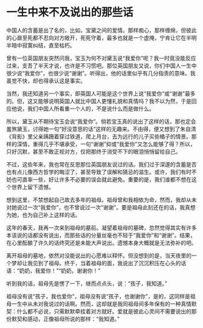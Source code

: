 # 一生中来不及说出的那些话

中国人的含蓄是出了名的，比如，宝黛之间的爱情。那样痴心，那样缠绵，但彼此的心扉至死都不忍向对方敞开，死死守着，最多也就是一个虚掩，宁肯让它在半明半暗中寂寞纠结，直至枯朽。 

曾有一位英国朋友突然问我，宝玉为何不对黛玉说“我爱你”呢？我一时竟没能反应过来，支吾了半天才说，也许是不习惯吧。那位英国朋友又说，你们中国人一生中很少说“我爱你”，也很少说“谢谢”。听得出，他的话里似乎有几分指责的意味。我虽觉不快，却也得承认这是事实。 

当然，我还知道另一个事实，即英国人可能是这个世界上说“我爱你”或“谢谢”最多的。但，这又能够说明英国人就比中国人更懂礼貌和真情吗？我不以为然，于是回应他说，我们中国人所看重一个人的，不是说什么而是做什么。 

所以，黛玉从不期待宝玉会说“我爱你”。倘若宝玉真的说出了这样的话，那也定会羞煞黛玉，讨得她一句“好没意思的话”这样的无趣来。不由得，便又想到了朱自清《背影》里父亲蹒跚着穿过铁道，爬上月台，去为远行的儿子买些橘子的情景。那样的深情，重得几乎不堪承受，一句“谢谢”抑或“我爱你”又怎么能够了得？所以，只好沉默，甚至不敢正视对方，仅把那终于消受不下的眼泪悄悄留给自己。 

不过，这些年来，我也常在反思那位英国朋友说过的话。我们过于深邃的含蓄是否也有点儿像西方哲学的晦涩了，甚至导致了误解和猜忌的滋生。或许，我们有时不妨也可直率一些，好让许多不必要的误会就此避免。重要的是，我们谁都不想在这个世界上留下遗憾。 

想到这里，不禁想起自己故去多年的祖母。祖母曾和我相依为命，然而，我却从未对她说过一次“我爱你”，也不曾说过一次“谢谢”。要是祖母此刻还在的话，我真想为她，也为自己补上这样的话。 

这年的春天，我再一次来到祖母的墓前。凝望着祖母的墓碑，忽然觉得其实有许多本该说的话都没有说出，而那些话的分量丝毫也不轻于“我爱你”和“谢谢”。结果，在心里酝酿了许久的话终究还是未能大声说出。遗憾本身大概就是无法弥补的吧。 

离开祖母的墓地，依然对没能说出的心愿难以释怀。但没想到的是，当天夜里的一个梦却让我见到了祖母。终于，当着祖母的面，我说出了沉沉积压在心头的话语：“奶奶，我爱你！”“奶奶，谢谢你！” 

听到我的话，祖母先是愣了一下，继而点点头，说：“孩子，我知道。” 

祖母没有说“孩子，我也爱你”，祖母没有说“孩子，也谢谢你”，是的，这同样是祖母一生中从未对我说过的话啊。然而，这却就是我同祖母间多年保有的一种真情默契：什么都不必说，只需默默牵挂着对方就好。爱就是彼此心灵间不需要说出的那份默契和感动，正像祖母所说的那样：“我知道。”